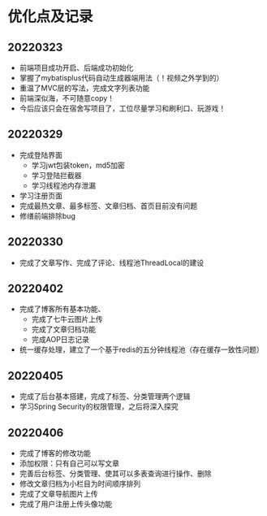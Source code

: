 # 优化点及记录

## 20220323

- 前端项目成功开启、后端成功初始化
- 掌握了mybatisplus代码自动生成器端用法（！视频之外学到的）
- 重温了MVC层的写法，完成文字列表功能
- 前端深似海，不可随意copy！
- 今后应该只会在宿舍写项目了，工位尽量学习和刷利口、玩游戏！

## 20220329

- 完成登陆界面
    - 学习jwt包装token，md5加密
    - 学习登陆拦截器
    - 学习线程池内存泄漏
- 学习注册页面
- 完成最热文章、最多标签、文章归档、首页目前没有问题
- 修缮前端排除bug

## 20220330

- 完成了文章写作、完成了评论、线程池ThreadLocal的建设

## 20220402

- 完成了博客所有基本功能、
    - 完成了七牛云图片上传
    - 完成了文章归档功能
    - 完成AOP日志记录
- 统一缓存处理，建立了一个基于redis的五分钟线程池（存在缓存一致性问题）

## 20220405

- 完成了后台基本搭建，完成了标签、分类管理两个逻辑
- 学习Spring Security的权限管理，之后将深入探究

## 20220406

- 完成了博客的修改功能
- 添加权限：只有自己可以写文章
- 完善后台标签、分类管理、使其可以多表查询进行操作、删除
- 修改文章归档为小栏目为时间顺序排列
- 完成了文章导航图片上传
- 完成了用户注册上传头像功能
